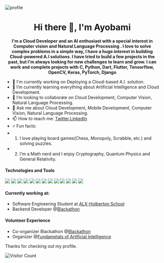 

<!--

Here are some ideas to get you started:

- 🔭 I’m currently working on ...
- 🌱 I’m currently learning ...
- 👯 I’m looking to collaborate on ... 
- 🤔 I’m looking for help with ...
- 💬 Ask me about ...
- 📫 How to reach me: ...
- 😄 Pronouns: ...
- ⚡ Fun fact: ...
-->
![profile](https://miro.medium.com/max/1400/0*We8Aye1G6wLXOCqu.jpg)


<h1 align="center">Hi there 👋, I'm Ayobami</h1>

<p align="center"><b> I'm a Cloud Developer and an AI enthusiast with a special interest in Computer vision and Natural Language Processing . I love to solve complex problems in a simple way, I have a huge interest in building Cloud-powered A.I solutions. I have tried to build a few projects in the past, but I'm always looking for new challenges to learn and grow. I can work and complete projects with C, Python, Dart, Flutter, Tensorflow, OpenCV, Keras, PyTorch, Django </b></p>

- 🔭 I'm currently working on Deploying a Cloud-based A.I. solution.
- 🌱 I’m currently learning everything about Artificial Intelligence and Cloud Development.
- 👯 I’m looking to collaborate on Cloud Development, Computer Vision, Natural Language Processing.
- 💬 Ask me about Cloud Development, Mobile Development, Computer Vision, Natural Language Processing.
- 📫 How to reach me: [Twitter](https://twitter.com/frosh_official),[LinkedIn](https://www.linkedin.com/in/ayobami-adebesin-114a3016a/)
- ⚡ Fun facts: 
- 1. I love playing board games(Chess, Monopoly, Scrabble, etc.) and solving puzzles. 
- 2.  I'm a Math nerd and I enjoy Cryptography, Quantum Physics and General Relativity.
#### Technologies and Tools

<p>
<img src="https://img.shields.io/badge/flutter-%230095D5.svg?&style=for-the-badge&logo=flutter&logoColor=white"/>
<img src="https://img.shields.io/badge/python-%23ED8B00.svg?&style=for-the-badge&logo=python&logoColor=white"/>
<img src="https://img.shields.io/badge/git%20-%23F05033.svg?&style=for-the-badge&logo=git&logoColor=white"/>
<img src="https://img.shields.io/badge/github%20-%23121011.svg?&style=for-the-badge&logo=github&logoColor=white"/>
<img src="https://img.shields.io/badge/firebase%20-%23039BE5.svg?&style=for-the-badge&logo=firebase"/>
<img src ="https://img.shields.io/badge/Dart-%2307405e.svg?&style=for-the-badge&logo=dart&logoColor=white"/>
<img src="https://img.shields.io/badge/C-%230095D5.svg?&style=for-the-badge&logo=C&logoColor=white"/>
<img src="https://img.shields.io/badge/tensorflow-%23ED8B00.svg?&style=for-the-badge&logo=tensorflow&logoColor=white"/>
<img src="https://img.shields.io/badge/keras%20-%23F05033.svg?&style=for-the-badge&logo=keras&logoColor=white"/>
<img src="https://img.shields.io/badge/pytorch%20-%23121011.svg?&style=for-the-badge&logo=pytorch&logoColor=white"/>
<img src="https://img.shields.io/badge/mysql%20-%23039BE5.svg?&style=for-the-badge&logo=mysql"/>
<img src ="https://img.shields.io/badge/django-%2307405e.svg?&style=for-the-badge&logo=django&logoColor=white"/>
<img src ="https://img.shields.io/badge/aws-%2307405e.svg?&style=for-the-badge&logo=aws&logoColor=white"/>

</p>

#### Currently working at:
- Software Engineering Student at [ALX-Holberton School](https://www.holbertonschool.com//)
- Backend Developer @[Blackathon](https://blackathon.tech/)


#### Volunteer Experience

- Co-organizer Blackathon @[Blackathon](https://blackathon.tech/)
- Organizer @[Fundametals of Artificial Intelligence](https://iretiayo.github.io/FAI_2020/)


Thanks for checking out my profile.

![Visitor Count](https://profile-counter.glitch.me/AyobamiAdebesin/count.svg)
